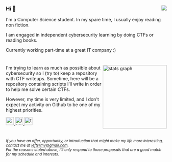 ### Hi 🐧 <img align="right" img src="https://visitor-badge.laobi.icu/badge?page_id=leftermv.leftermv&"  />

I'm a Computer Science student. In my spare time, I usually enjoy reading non fiction.  

I am engaged in independent cybersecurity learning by doing CTFs or reading books. 

Currently working part-time at a great IT company :) 

#

  <img align="right" img src="https://github-readme-stats.vercel.app/api?username=leftermv&hide_title=false&hide_rank=false&show_icons=true&include_all_commits=true&count_private=true&disable_animations=false&theme=dracula&locale=en&hide_border=false&order=1" height="200" alt="stats graph"  />

I'm trying to learn as much as possible about cybersecurity so I (try to) keep a repository with CTF writeups. Sometime, here will be a repository containing scripts I'll write in order to help me solve certain CTFs.  

However, my time is very limited, and I don't expect my activity on Github to be one of my highest priorities.  
  
  

<div align="left">
  <a href="www.linkedin.com" target="_blank">    
    <img src="https://img.shields.io/static/v1?message=Gmail&logo=gmail&label=&color=D14836&logoColor=white&labelColor=&style=for-the-badge" height="25" alt="gmail logo"  />
  </a>
    
  <a href="www.linkedin.com" target="_blank">    
    <img src="https://img.shields.io/static/v1?message=LinkedIn&logo=linkedin&label=&color=0077B5&logoColor=white&labelColor=&style=for-the-badge" height="25" alt="linkedin logo"  />  
  </a>
    
  <a href="www.tryhackme.com" target="_blank">
    <img src="https://img.shields.io/static/v1?message=TryHackMe&logo=tryhackme&label=&color=88cc14&logoColor=white&labelColor=&style=for-the-badge" height="25" alt="tryhackme logo"  />
  </a>
</div>

#

_<sub>If you have an offer, opportunity, or introduction that might make my life more interesting, contact me at leftermv@gmail.com.  
For the reasons stated above, I'll only respond to those proposals that are a good match for my schedule and interests. </sub>_
